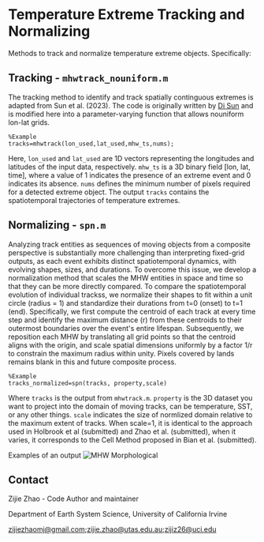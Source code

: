 # Temperature Extreme Tracking and Normalizing
Methods to track and normalize temperature extreme objects. Specifically:
## Tracking - `mhwtrack_nouniform.m`
The tracking method to identify and track spatially continguous extremes is adapted from Sun et al. (2023). The code is originally written by [Di Sun](https://github.com/cindyisok) and is modified here into a parameter-varying function that allows nouniform lon-lat grids.
```
%Example
tracks=mhwtrack(lon_used,lat_used,mhw_ts,nums);
```
Here, `lon_used` and `lat_used` are 1D vectors representing the longitudes and latitudes of the input data, respectively. `mhw_ts` is a 3D binary field [lon, lat, time], where a value of 1 indicates the presence of an extreme event and 0 indicates its absence. `nums` defines the minimum number of pixels required for a detected extreme object. The output `tracks` contains the spatiotemporal trajectories of temperature extremes.

## Normalizing - `spn.m`
Analyzing track entities as sequences of moving objects from a composite perspective is substantially more challenging than interpreting fixed-grid outputs, as each event exhibits distinct spatiotemporal dynamics, with evolving shapes, sizes, and durations. To overcome this issue, we develop a normalization method that scales the MHW entities in space and time so that they can be more directly compared. To compare the spatiotemporal evolution of individual trackss, we normalize their shapes to fit within a unit circle (radius = 1) and standardize their durations from t=0 (onset) to t=1 (end). Specifically, we first compute the centroid of each track at every time step and identify the maximum distance (r) from these centroids to their outermost boundaries over the event's entire lifespan. Subsequently, we reposition each MHW by translating all grid points so that the centroid aligns with the origin, and scale spatial dimensions uniformly by a factor 1/r to constrain the maximum radius within unity. Pixels covered by lands remains blank in this and future composite process.
```
%Example
tracks_normalized=spn(tracks, property,scale)
```
Where `tracks` is the output from `mhwtrack.m`. `property` is the 3D dataset you want to project into the domain of moving tracks, can be temperature, SST, or any other things. `scale` indicates the size of normlized domain relative to the maximum extent of tracks. When scale=1, it is identical to the approach used in Holbrook et al (submitted) and Zhao et al. (submitted), when it varies, it corresponds to the Cell Method proposed in Bian et al. (submitted).

Examples of an output
![MHW Morphological](https://github.com/ZijieZhaoMMHW/MHW_tracking/blob/main/mhwvsmhw_dist7.gif)

## Contact
Zijie Zhao - Code Author and maintainer

Department of Earth System Science, University of California Irvine

zijiezhaomj@gmail.com;zijie.zhao@utas.edu.au;zijiz26@uci.edu
